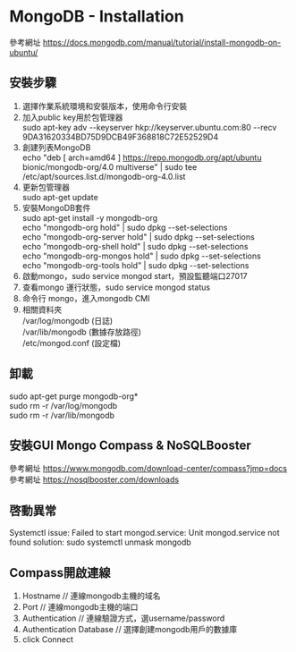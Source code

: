 # MongoDB - Installation  
參考網址 https://docs.mongodb.com/manual/tutorial/install-mongodb-on-ubuntu/

## 安裝步驟  
1. 選擇作業系統環境和安裝版本，使用命令行安裝
2. 加入public key用於包管理器  
sudo apt-key adv --keyserver hkp://keyserver.ubuntu.com:80 --recv 9DA31620334BD75D9DCB49F368818C72E52529D4  
3. 創建列表MongoDB  
echo "deb [ arch=amd64 ] https://repo.mongodb.org/apt/ubuntu bionic/mongodb-org/4.0 multiverse" | sudo tee /etc/apt/sources.list.d/mongodb-org-4.0.list  
4. 更新包管理器  
sudo apt-get update  
5. 安裝MongoDB套件  
sudo apt-get install -y mongodb-org  
echo "mongodb-org hold" | sudo dpkg --set-selections  
echo "mongodb-org-server hold" | sudo dpkg --set-selections  
echo "mongodb-org-shell hold" | sudo dpkg --set-selections  
echo "mongodb-org-mongos hold" | sudo dpkg --set-selections  
echo "mongodb-org-tools hold" | sudo dpkg --set-selections  
6. 啟動mongo，sudo service mongod start，預設監聽端口27017  
7. 查看mongo 運行狀態，sudo service mongod status
8. 命令行 mongo，進入mongodb CMI  
9. 相關資料夾  
/var/log/mongodb (日誌)  
/var/lib/mongodb (數據存放路徑)  
/etc/mongod.conf (設定檔)  

## 卸載
sudo apt-get purge mongodb-org*  
sudo rm -r /var/log/mongodb  
sudo rm -r /var/lib/mongodb  
## 安裝GUI Mongo Compass & NoSQLBooster  
參考網址 https://www.mongodb.com/download-center/compass?jmp=docs  
參考網址 https://nosqlbooster.com/downloads
## 啓動異常
Systemctl
issue: Failed to start mongod.service: Unit mongod.service not found
solution: sudo systemctl unmask mongodb
## Compass開啟連線  
1. Hostname // 連線mongodb主機的域名  
2. Port // 連線mongodb主機的端口  
3. Authentication // 連線驗證方式，選username/password  
4. Authentication Database // 選擇創建mongodb用戶的數據庫  
5. click Connect  
